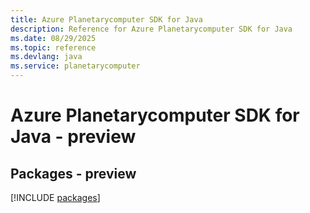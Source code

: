 ```yaml
---
title: Azure Planetarycomputer SDK for Java
description: Reference for Azure Planetarycomputer SDK for Java
ms.date: 08/29/2025
ms.topic: reference
ms.devlang: java
ms.service: planetarycomputer
---
```

# Azure Planetarycomputer SDK for Java - preview
## Packages - preview
[!INCLUDE [packages](planetarycomputer-index.md)]